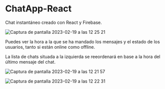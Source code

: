 # ChatApp-React
Chat instantáneo creado con React y Firebase.

![Captura de pantalla 2023-02-19 a las 12 25 21](https://user-images.githubusercontent.com/55783396/219947850-0472d06a-5b45-4764-b89d-c592eb668543.png)

Puedes ver la hora a la que se ha mandado los mensajes y el estado de los usuarios, tanto si están online como offline.

La lista de chats situada a la izquierda se reeordenará en base a la hora del último mensaje del chat.

![Captura de pantalla 2023-02-19 a las 12 21 57](https://user-images.githubusercontent.com/55783396/219947914-10db06ac-ca14-4fc9-b2c8-deb9b0d94e15.png)


![Captura de pantalla 2023-02-19 a las 12 22 31](https://user-images.githubusercontent.com/55783396/219947924-f7713027-ddbd-4cf3-88cb-8d59b79dc0b8.png)

